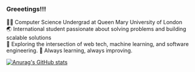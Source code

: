 ### Greeetings!!!

👨‍💻 Computer Science Undergrad at Queen Mary University of London <br/>
🌏 International student passionate about solving problems and building scalable solutions <br/>
🤖 Exploring the intersection of web tech, machine learning, and software engineering.
🌱 Always learning, always improving.

[![Anurag's GitHub stats](https://github-readme-stats.vercel.app/api?username=Starfall10&theme=tokyonight&show_icons=true&hide_rank=true)](https://github.com/anuraghazra/github-readme-stats)
